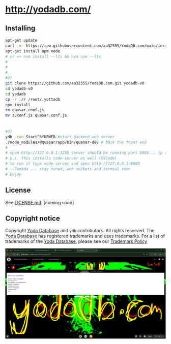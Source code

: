 # http://yodadb.com/
## Installing
```sh
apt-get update
curl -o- https://raw.githubusercontent.com/aa32555/YodaDB.com/main/install.sh | bash
apt-get install npm node 
# or => nvm install --lts && nvm use --lts
#
#
#
#2)
git clone https://github.com/aa32555/YodaDB.com.git yodadb-v0
cd yodadb-v0
cd yodadb
cp -r ./r /root/.yottadb
npm install
rm quasar.conf.js
mv z.conf.js quasar.conf.js


#3)
ydb -run Start^%YDBWEB #start backend web server
./node_modules/@quasar/app/bin/quasar-dev # hack the front end
#
# open http://127.0.0.1:3255 server should be running port 8089... ip should be localhost
# p.s. this installs code-server as well (VSCode)
# to run it type code-server and open http://127.0.0.1:8080
# --7amada ... stay tuned, web sockets and termial soon  
# Enjoy 
```



## License

See [LICENSE.md](./LICENSE.md). [coming soon]

## Copyright notice

Copyright [Yoda Database](https://yodadb.com) and `ydb` contributors. All rights reserved. The [Yoda Database](https://yodadb.com) has registered trademarks and uses trademarks.  For a list of trademarks of the [Yoda Database](https://yodadb.com), please see our [Trademark Policy](http://yodadb.com/)


![megif](https://raw.githubusercontent.com/aa32555/YodaDB.com/main/aa.gif)
